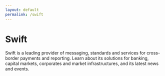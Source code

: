 ```yaml
---
layout: default
permalink: /swift
---
```


Swift
=====


Swift is a leading provider of messaging, standards and services for cross-border payments and reporting. Learn about its solutions for banking, capital markets, corporates and market infrastructures, and its latest news and events.